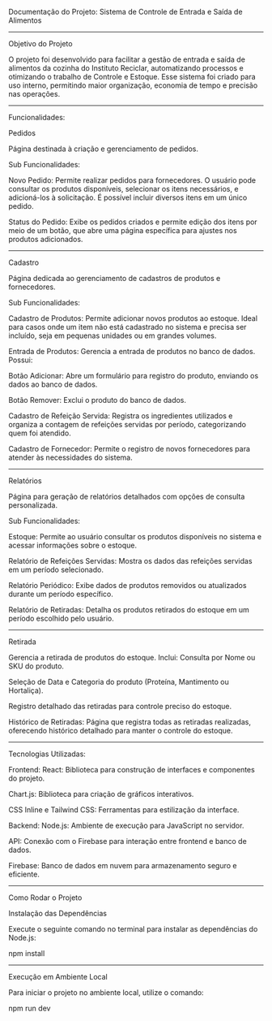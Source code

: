 Documentação do Projeto: Sistema de Controle de Entrada e Saída de Alimentos

_________________________________________________________________________

Objetivo do Projeto

O projeto foi desenvolvido para facilitar a gestão de entrada e saída de alimentos da cozinha do Instituto Reciclar, automatizando processos e otimizando o trabalho de Controle e Estoque. Esse sistema foi criado para uso interno, permitindo maior organização, economia de tempo e precisão nas operações.

_________________________________________________________________________

Funcionalidades:

Pedidos

Página destinada à criação e gerenciamento de pedidos.

Sub Funcionalidades:

Novo Pedido: Permite realizar pedidos para fornecedores. O usuário pode consultar os produtos disponíveis, selecionar os itens necessários, e adicioná-los à solicitação. É possível incluir diversos itens em um único pedido.

Status do Pedido: Exibe os pedidos criados e permite edição dos itens por meio de um botão, que abre uma página específica para ajustes nos produtos adicionados.

_________________________________________________________________________

Cadastro

Página dedicada ao gerenciamento de cadastros de produtos e fornecedores.

Sub Funcionalidades:

Cadastro de Produtos: Permite adicionar novos produtos ao estoque. Ideal para casos onde um item não está cadastrado no sistema e precisa ser incluído, seja em pequenas unidades ou em grandes volumes.

Entrada de Produtos: Gerencia a entrada de produtos no banco de dados. Possui:

Botão Adicionar: Abre um formulário para registro do produto, enviando os dados ao banco de dados.

Botão Remover: Exclui o produto do banco de dados.

Cadastro de Refeição Servida: Registra os ingredientes utilizados e organiza a contagem de refeições servidas por período, categorizando quem foi atendido.

Cadastro de Fornecedor: Permite o registro de novos fornecedores para atender às necessidades do sistema.
_________________________________________________________________________

Relatórios

Página para geração de relatórios detalhados com opções de consulta personalizada.

Sub Funcionalidades:

Estoque: Permite ao usuário consultar os produtos disponíveis no sistema e acessar informações sobre o estoque.

Relatório de Refeições Servidas: Mostra os dados das refeições servidas em um período selecionado.

Relatório Periódico: Exibe dados de produtos removidos ou atualizados durante um período específico.

Relatório de Retiradas: Detalha os produtos retirados do estoque em um período escolhido pelo usuário.

_________________________________________________________________________

Retirada

Gerencia a retirada de produtos do estoque. Inclui: Consulta por Nome ou SKU do produto.

Seleção de Data e Categoria do produto (Proteína, Mantimento ou Hortaliça).

Registro detalhado das retiradas para controle preciso do estoque.

Histórico de Retiradas: Página que registra todas as retiradas realizadas, oferecendo histórico detalhado para manter o controle do estoque.
_________________________________________________________________________

Tecnologias Utilizadas:

Frontend:
React: Biblioteca para construção de interfaces e componentes do projeto.

Chart.js: Biblioteca para criação de gráficos interativos.

CSS Inline e Tailwind CSS: Ferramentas para estilização da interface.

Backend:
Node.js: Ambiente de execução para JavaScript no servidor.

API: Conexão com o Firebase para interação entre frontend e banco de dados.

Firebase: Banco de dados em nuvem para armazenamento seguro e eficiente.

_________________________________________________________________________


Como Rodar o Projeto

Instalação das Dependências

Execute o seguinte comando no terminal para instalar as dependências do Node.js:

npm install

_________________________________________________________________________

Execução em Ambiente Local

Para iniciar o projeto no ambiente local, utilize o comando:

npm run dev


